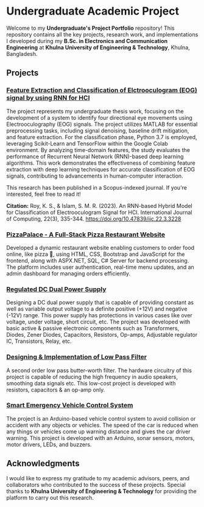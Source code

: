 # Undergraduate Academic Project

Welcome to my **Undergraduate's Project Portfolio** repository! This repository contains all the key projects, research work, and implementations I developed during my **B.Sc. in Electronics and Communication Engineering** at **Khulna University of Engineering & Technology**, Khulna, Bangladesh.

## Projects

### [Feature Extraction and Classification of Elctrooculogram (EOG) signal by using RNN for HCI](https://github.com/kowshik14/Undergraduate-Projects/tree/main/EOG-RNN-FeatureExtraction)  
The project represents my undergraduate thesis work, focusing on the development of a system to identify four directional eye movements using Electrooculography (EOG) signals. The project utilizes MATLAB for essential preprocessing tasks, including signal denoising, baseline drift mitigation, and feature extraction. For the classification phase, Python 3.7 is employed, leveraging Scikit-Learn and TensorFlow within the Google Colab environment. By analyzing time-domain features, the study evaluates the performance of Recurrent Neural Network (RNN)-based deep learning algorithms. This work demonstrates the effectiveness of combining feature extraction with deep learning techniques for accurate classification of EOG signals, contributing to advancements in human-computer interaction.  

This research has been published in a Scopus-indexed journal. If you're interested, feel free to read it!

**Citation:** 
Roy, K. S., & Islam, S. M. R. (2023). An RNN-based Hybrid Model for Classification of Electrooculogram Signal for HCI. International Journal of Computing, 22(3), 335-344. https://doi.org/10.47839/ijc.22.3.3228


### [PizzaPalace - A Full-Stack Pizza Restaurant Website](https://github.com/kowshik14/Pizza-Resturant-Website/tree/master)  
Developed a dynamic restaurant website enabling customers to order food online, like pizza 🍕, using HTML, CSS, Bootstrap and JavaScript for the frontend, along with ASPX.NET, SQL, C# Server for backend processing. The platform includes user authentication, real-time menu updates, and an admin dashboard for managing orders efficiently.  

### [Regulated DC Dual Power Supply](https://github.com/kowshik14/Undergraduate-Projects/tree/main/DC-Dual-Power-Supply)  
Designing a DC dual power supply that is capable of providing constant as well as variable output voltage to a definite positive (+12V) and negative (-12V) range. This power supply has protections in various cases like over voltage, under voltage, short circuit, etc. The project was developed with basic active & passive electronic components such as Transformers, Diodes, Zener Diodes, Capacitors, Resistors, Op-amps, Adjustable regulator IC, Transistors, Relay, etc.  

### [Designing & Implementation of Low Pass Filter](https://github.com/kowshik14/Undergraduate-Projects/tree/main/Low-Pass-Filter)  
A second order low pass butter-worth filter. The hardware circuitry of this project is capable of reducing the high frequency in audio speakers, smoothing data signals etc. This low-cost project is developed with resistors, capacitors & an op-amp only.  

### [Smart Emergency Vehicle Control System](https://github.com/kowshik14/Undergraduate-Projects/tree/main/Vehile-Control-System)  
The project is an Arduino-based vehicle control system to avoid collision or accident with any objects or vehicles. The speed of the car is reduced when any things or vehicles come up warning distance and gives the car driver warning. This project is developed with an Arduino, sonar sensors, motors, motor drivers, LEDs, and buzzers.

## Acknowledgments
I would like to express my gratitude to my academic advisors, peers, and collaborators who contributed to the success of these projects. Special thanks to **Khulna University of Engineering & Technology** for providing the platform to carry out this research.
